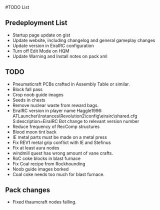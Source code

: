 ﻿#TODO List

## Predeployment List
- Startup page update on gist
- Update website, including changelog and general gameplay changes
- Update version in EiraIRC configuration
- Turn off Edit Mode on HQM
- Update Warning and Install notes on pack xml

## TODO

- Pneumaticraft PCBs crafted in Assembly Table or similar.
- Block fall pass
- Crop noob guide images
- Seeds in chests
- Remove nuclear waste from reward bags.
- EiraIRC version in player name
Haggle1996: ATLauncher\Instances\Revolution2\config\eirairc\shared.cfg
<OmegaCenti>     S:description=EiraIRC Bot change to relevant version number
- Reduce frequency of RecComp structures
- Blood moon tint back
- IE metal parts must be made on a metal press
- Fix REV1 metal grip conflict with IE and Stefinus
- Fix at least aura nodes
- windmill quest has wrong amount of vane crafts.
- RoC coke blocks in blast furnace
- Fix Coal recipe from Rockhounding
- Noob guide images borked
- Coal coke needs too much for blast furnace.

## Pack changes
- Fixed thaumcraft nodes falling.
